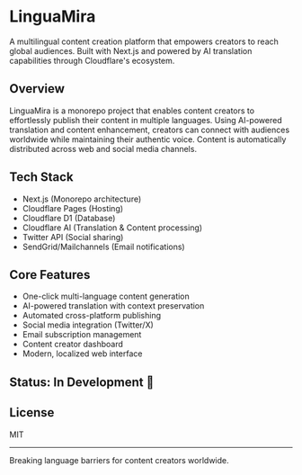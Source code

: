 # LinguaMira

A multilingual content creation platform that empowers creators to reach global audiences. Built with Next.js and powered by AI translation capabilities through Cloudflare's ecosystem.

## Overview
LinguaMira is a monorepo project that enables content creators to effortlessly publish their content in multiple languages. Using AI-powered translation and content enhancement, creators can connect with audiences worldwide while maintaining their authentic voice. Content is automatically distributed across web and social media channels.

## Tech Stack
- Next.js (Monorepo architecture)
- Cloudflare Pages (Hosting)
- Cloudflare D1 (Database)
- Cloudflare AI (Translation & Content processing)
- Twitter API (Social sharing)
- SendGrid/Mailchannels (Email notifications)

## Core Features
- One-click multi-language content generation
- AI-powered translation with context preservation
- Automated cross-platform publishing
- Social media integration (Twitter/X)
- Email subscription management
- Content creator dashboard
- Modern, localized web interface

## Status: In Development 🚧

## License
MIT

---
Breaking language barriers for content creators worldwide.